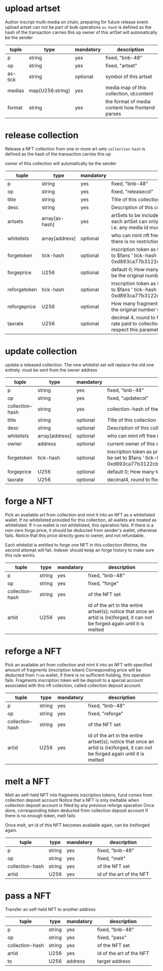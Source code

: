 # upload artset
Author inscript  multi-media on chain, preparing for future release event.
upload artset can not be part of bulk operations
`as-hash` is defined as the hash of the transaction carries this op
owner of this artSet will automatically be the sender

|tuple|type|mandatory|description|
|-|-|-|-|
|p|string|yes|fixed, "bnb-48"|
|op|string|yes|fixed, "artset"|
|as-tick|string|optional|symbol of this artset|
|medias|map{U256:string}|yes|media map of this collection, id:content|
|format|string|yes|the format of media content how frontend parses|

# release collection

Release a NFT collection from one or more art sets
`collection-hash` is defined as the hash of the transaction carries this op

owner of this collection will automatically be the sender

|tuple|type|mandatory|description|
|-|-|-|-|
|p|string|yes|fixed, "bnb-48"|
|op|string|yes|fixed, "releasecol"|
|title|string|yes|Title of this collection|
|desc|string|yes|Description of this collection|
|artsets|array[as-hash]|yes|artSets to be included in this collection; all artSets must be owned by the `from` address; each artSet can only be included in one collection;all artSets must not share media id i.e. any media id must be unique across all these artSets|
|whitelists|array[address]|optional|who can mint nft free in this collection; if not provided or empty array is provided, there is no restriction on forging|
|forgetoken|tick-hash|optional|inscription token as forge price of this collection; if not provided, tick-hash will be set to $fans ' tick-hash i.e. 0xd893ca77b3122cb6c480da7f8a12cb82e19542076f5895f21446258dc473a7c2 |
|forgeprice|U256|optional|default 0; How many token the whitelist pays to owner while forging; this value should be the original number without decimals consideration.|
|reforgetoken|tick-hash|optional|inscription token as fragments of this collection; if not provided, tick-hash will be set to $fans ' tick-hash i.e. 0xd893ca77b3122cb6c480da7f8a12cb82e19542076f5895f21446258dc473a7c2 |
|reforgeprice|U256|optional|How many fragments can one NFT be melt into, or reforged with; this value should be the original number without decimals consideration.|
|taxrate|U256|optional|decimal 4, round to floor; e.g. 500 means 0.05 i.e. 5% ; this parameter means the tax rate paid to collection owner when an NFT is traded on market; market dApp should respect this parameter, but this is not guaranteed by code|


# update collection

update a released collection. The new whitelist set will replace the old one entirely.
must be sent from the owner address

|tuple|type|mandatory|description|
|-|-|-|-|
|p|string|yes|fixed, "bnb-48"|
|op|string|yes|fixed, "updatecol"|
|collection-hash|string|yes|collection-hash of the collection|
|title|string|optional|Title of this collection|
|desc|string|optional|Description of this collection|
|whitelists|array[address]|optional|who can mint nft free in this collection|
|owner|address|optional|current owner of this collection|
|forgetoken|tick-hash|optional|inscription token as price/fragments of this collection; if not provided, tick-hash will be set to $fans ' tick-hash i.e. 0xd893ca77b3122cb6c480da7f8a12cb82e19542076f5895f21446258dc473a7c2 |
|forgeprice|U256|optional|default 0; How many token the whitelist pays to owner while forging;|
|taxrate|U256|optional|decimal4, round to floor|


# forge a NFT

Pick an available art from collection and mint it into an NFT as a whitelisted wallet.
If no whitelisted provided for this collection, all wallets are treated as whitelisted.
If `from` wallet is not whitelisted, this operation fails.
If there is a non-zero forge price, it should be deducted from sender's wallet, otherwise fails.
Notice that this price directly goes to owner, and not refundable.

Each whitelist is entitled to forge one NFT in this collection lifetime, the second attempt will fail. Indexer should keep an forge history to make sure this rule works.

|tuple|type|mandatory|description|
|-|-|-|-|
|p|string|yes|fixed, "bnb-48"|
|op|string|yes|fixed, "forge"|
|collection-hash|string|yes|of the NFT set|
|artid|U256|yes|id of the art in the entire artset(s); notice that once an artid is (re)forged, it can not be forged again until it is melted|

# reforge a NFT

Pick an available art from collection and mint it into an NFT with specified amount of fragments (inscription token) 
Corresponding price will be deducted from `from` wallet, if there is no sufficient holding, this operation fails.
Fragments inscription token will be deposit to a special account associated with this nft collection, called collection deposit account.

|tuple|type|mandatory|description|
|-|-|-|-|
|p|string|yes|fixed, "bnb-48"|
|op|string|yes|fixed, "reforge"|
|collection-hash|string|yes|of the NFT set|
|artid|U256|yes|id of the art in the entire artset(s); notice that once an artid is (re)forged, it can not be forged again until it is melted|


# melt a NFT

Melt an self-held NFT into fragments inscription tokens, fund comes from collection deposit account
Notice that a NFT is only meltable when collection deposit account is filled by any previous reforge operation
Once done, corresponding token deducted from collection deposit account
If there is no enough token, melt fails

Once melt, art id of this NFT becomes available again, can be (re)forged again.

|tuple|type|mandatory|description|
|-|-|-|-|
|p|string|yes|fixed, "bnb-48"|
|op|string|yes|fixed, "melt"|
|collection-hash|string|yes|of the NFT set|
|artid|U256|yes|id of the art of the NFT|

# pass a NFT

Transfer an self-held NFT to another address

|tuple|type|mandatory|description|
|-|-|-|-|
|p|string|yes|fixed, "bnb-48"|
|op|string|yes|fixed, "pass"|
|collection-hash|string|yes|of the NFT set|
|artid|U256|yes|id of the art of the NFT|
|to|U256|address|target address|

